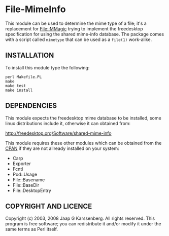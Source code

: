 # File-MimeInfo

This module can be used to determine the mime type of a file; it's a
replacement for [File::MMagic](https://metacpan.org/pod/File::MMagic)
trying to implement the freedesktop specification for using the shared
mime-info database. The package comes with a script called `mimetype`
that can be used as a `file(1)` work-alike.

## INSTALLATION

To install this module type the following:

    perl Makefile.PL
    make
    make test
    make install

## DEPENDENCIES

This module expects the freedesktop mime database to be installed,
some linux distributions include it, otherwise it can obtained
from:

  http://freedesktop.org/Software/shared-mime-info

This module requires these other modules which can be obtained from
the [CPAN](https://metacpan.org) if they are not allready installed on
your system:

* Carp
* Exporter
* Fcntl
* Pod::Usage
* File::Basename
* File::BaseDir
* File::DesktopEntry

## COPYRIGHT AND LICENCE

Copyright (c) 2003, 2008 Jaap G Karssenberg. All rights reserved.
This program is free software; you can redistribute it and/or
modify it under the same terms as Perl itself.
